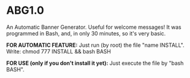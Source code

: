 # ABG1.0
An Automatic Banner Generator. Useful for welcome messages! It was programmed in Bash, and, in only 30 minutes, so it's very basic.

**FOR AUTOMATIC FEATURE:**
Just run (by root) the file "name INSTALL". Write: 
chmod 777 INSTALL && bash BASH

**FOR USE (only if you don't install it yet):**
Just execute the file by "bash BASH".
